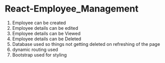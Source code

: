 # React-Employee_Management
1) Employee can be created 
2) Employee details can be edited 
3) Employee details can be Viewed
4) Employee details can be Deleted
5) Database used so things not getting deleted on refreshing of the page
6) dynamic routing used
7) Bootstrap used for styling
